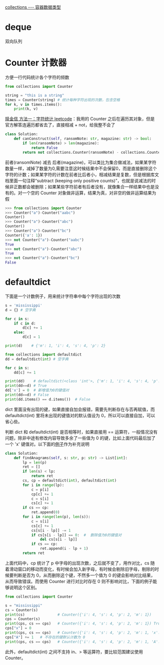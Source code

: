 [collections --- 容器数据类型](https://docs.python.org/zh-cn/3/library/collections.html)

# deque
双向队列

# Counter 计数器

方便一行代码统计各个字符的频数

```python
from collections import Counter

string = "this is a string"
times = Counter(string) # 统计每种字符出现的次数，包含空格
for k, v in times.items():
    print(k, v)
```

[赎金信 方法一：字符统计 leetcode](https://leetcode.cn/problems/ransom-note/solution/shu-jin-xin-by-leetcode-solution-ji8a/)：我用的 Counter 之后在遍历其对象，但是官方解答连遍历都省去了，直接相减 + not，给我整不会了

```python
class Solution:
    def canConstruct(self, ransomNote: str, magazine: str) -> bool:
        if len(ransomNote) > len(magazine):
            return False
        return not collections.Counter(ransomNote) - collections.Counter(magazine)
```

前者(ransomNote) 减去 后者(magazine)，可以类比为集合做减法，如果某字符数量一样，减掉了数量为0,需要注意这时候结果中不会保留0，而是直接删除这个字符的计数；如果某字符的计数在前者比后者小，相减结果是复数，但是根据库文档里面一句注释“subtract (keeping only positive counts)”，也就是说减法的时候非正数都会被删除；如果某些字符前者有后者没有，就像集合一样结果中也是没有的。对一个空的 Counter 对象做非运算，结果为真，对非空的做非运算结果为假

```python
>>> from collections import Counter
>>> Counter("a")-Counter("aabc")
Counter()
>>> Counter("a")-Counter("abc")
Counter()
>>> Counter("a")-Counter("bc")
Counter({'a': 1})
>>> not Counter("a")-Counter("aabc")
True
>>> not Counter("a")-Counter("abc")
True
>>> not Counter("a")-Counter("bc")
False
```

# defaultdict

下面是一个计数例子，用来统计字符串中每个字符出现的次数

```python
s = 'mississippi'
d = {} # 空字典

for c in s:
    if c in d:
        d[c] += 1
    else:
        d[c] = 1

print(d)    # {'m': 1, 'i': 4, 's': 4, 'p': 2}

from collections import defaultdict
dd = defaultdict(int) # 空字典

for c in s:
    dd[c] += 1

print(dd)    # defaultdict(<class 'int'>, {'m': 1, 'i': 4, 's': 4, 'p': 2})
print(dd==d) # True
dd['x'] = 0  # 新增值为0的键值对
print(dd==d) # False
print(dd.items() == d.items())  # False
```

dict 里面没有出现的键，如果直接自加会报错，需要先判断存在与否再赋值，而 defaultdict(int) 里将未出现的键值对的默认值设为 0，所以可以直接自加，可以省心些。

判断 dict 和 defaultdict(int) 是否相等时，如果直接用 == 运算符，一般情况没有问题，除非中途有修改内容导致多余了一些值为 0 的键，比如上面代码最后加了一个 'x' 键值对。以下面的[例子](https://leetcode.cn/problems/find-all-anagrams-in-a-string/description/)作为补充说明

```python
class Solution:
    def findAnagrams(self, s: str, p: str) -> List[int]:
        lp = len(p)
        ret = []
        if len(s) < lp:
            return ret
        cs, cp = defaultdict(int), defaultdict(int)
        for i in range(lp):
            c = p[i]
            cp[c] += 1
            c = s[i]
            cs[c] += 1
        if cs == cp:
            ret.append(0)
        for i in range(len(p), len(s)):
            c = s[i]
            cs[c] += 1
            cs[s[i - lp]] -= 1
            if cs[s[i - lp]] == 0:  #  删除值为0的键值对
                del cs[s[i - lp]]
            if cs == cp:
                ret.append(i - lp + 1)
        return ret
```

上面代码中，cp 统计了 p 中字母的出现次数，之后就不变了，用作对比，cs 随着滑动窗口的移动而变化，有时候会加入新字母，有时候会剔除旧字母，剔除的时候要判断是否为 0，从而删除这个键，不然多一个值为 0 的键会影响对比结果，从而导致错误。而使用 Counter 进行对比时存在 0 则不影响对比，下面的例子能够说明这个区别。

```python
from collections import Counter

s = "mississippi"
cs = Counter(s)
print(cs)               # Counter({'i': 4, 's': 4, 'p': 2, 'm': 1})
cps = Counter(s)
print(cps, cs == cps)   # Counter({'i': 4, 's': 4, 'p': 2, 'm': 1}) True
cps["x"] = 0
print(cps, cs == cps)   # Counter({'i': 4, 's': 4, 'p': 2, 'm': 1, 'x': 0}) True
cps["A"] += 1   # 不存在的键默认计数为 0
print(cps, cs == cps)   # Counter({'i': 4, 's': 4, 'p': 2, 'm': 1, 'A': 1, 'x': 0}) False
```

此外，defaultdict(int) 之间不支持 in、> 等运算符，要比较范围建议使用 Counter。
